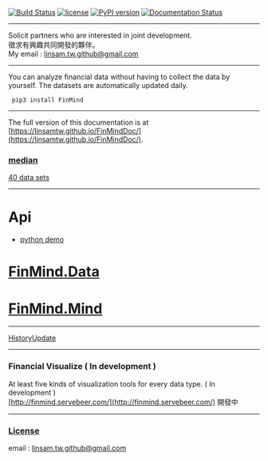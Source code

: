 [![Build Status](https://travis-ci.org/linsamtw/FinMind.svg?branch=master)](https://travis-ci.org/linsamtw/FinMind)
[![license](https://img.shields.io/github/license/mashape/apistatus.svg?maxAge=2592000)](https://github.com/linsamtw/FinMind/blob/master/LICENSE)
[![PyPI version](https://badge.fury.io/py/FinMind.svg)](https://badge.fury.io/py/FinMind)
[![Documentation Status](https://readthedocs.org/projects/finminddoc/badge/?version=latest)](https://finminddoc.readthedocs.io/en/latest/?badge=latest)
<!--[![Coverage Status](https://coveralls.io/repos/github/linsamtw/FinMind/badge.svg?branch=master)](https://coveralls.io/github/linsamtw/FinMind?branch=master)-->

-----------------------
Solicit partners who are interested in joint development. <br>
徵求有興趣共同開發的夥伴。<br>
My email : linsam.tw.github@gmail.com

-----------------------

You can analyze financial data without having to collect the data by yourself. The datasets are automatically updated daily.

     pip3 install FinMind
     
 ---------------------
 The full version of this documentation is at [https://linsamtw.github.io/FinMindDoc/](https://linsamtw.github.io/FinMindDoc/).
 
 ### [median](https://medium.com/@yanweiliu/finmind-%E4%BD%BF%E7%94%A8python%E6%9F%A5%E5%85%A8%E7%90%83%E8%82%A1%E5%83%B9-%E5%82%B5%E5%88%B8-%E5%8E%9F%E6%B2%B9%E5%83%B9%E6%A0%BC-f39d13ad6a68)
 
 <!--Financial Visualize [http://finmind.servebeer.com/](http://finmind.servebeer.com/) (In development)-->
 
 [40 data sets](https://github.com/linsamtw/FinMind/blob/master/dataset.md)

  ----------------------
  # Api
  * [python demo](https://github.com/linsamtw/FinMind/blob/master/api_demo.py)
     
  
  # [FinMind.Data](https://github.com/linsamtw/FinMind/tree/master/Data)
  
  # [FinMind.Mind](https://github.com/linsamtw/FinMind/tree/master/Mining)
  
   ----------------------

[HistoryUpdate](https://github.com/linsamtw/FinMind/blob/master/HistoryUpdate.md)

 ----------------------

### Financial Visualize ( In development )
At least five kinds of visualization tools for every data type. ( In development )<br>
[http://finmind.servebeer.com/](http://finmind.servebeer.com/)
開發中

------------------------------------------------------------
### [License](https://github.com/linsamtw/FinMind/blob/master/LICENSE)


email : linsam.tw.github@gmail.com


